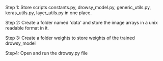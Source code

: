 

Step 1: Store scripts constants.py, drowsy_model.py, generic_utils.py, keras_utils.py, layer_utils.py in one place.

Step 2: Create a folder named 'data' and store the image arrays in a unix readable format in it.

Step 3: Create a folder weights to store weights of the trained drowsy_model

Step4: Open and run the drowsy.py file
